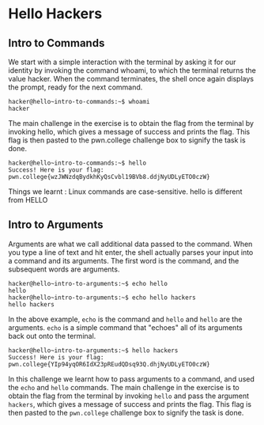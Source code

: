 # Hello Hackers

## Intro to Commands

We start with a simple interaction with the terminal by asking it for our identity by invoking the command whoami, to which the terminal returns the value hacker. When the command terminates, the shell once again displays the prompt, ready for the next command.

```
hacker@hello~intro-to-commands:~$ whoami
hacker
```
The main challenge in the exercise is to obtain the flag from the terminal by invoking hello, which gives a message of success and prints the flag. This flag is then pasted to the pwn.college challenge box to signify the task is done.
```
hacker@hello~intro-to-commands:~$ hello
Success! Here is your flag:
pwn.college{wzJWNzdqBydkhKyQsCvbl19BVb8.ddjNyUDLyETO0czW}
```
Things we learnt : Linux commands are case-sensitive. hello is different from HELLO

## Intro to Arguments

Arguments are what we call additional data passed to the command.
When you type a line of text and hit enter, the shell actually parses your input into a command and its arguments.
The first word is the command, and the subsequent words are arguments.

```
hacker@hello~intro-to-arguments:~$ echo hello
hello
hacker@hello~intro-to-arguments:~$ echo hello hackers
hello hackers
```

In the above example, `echo` is the command and `hello` and `hello` are the arguments.
`echo` is a simple command that "echoes" all of its arguments back out onto the terminal.

```
hacker@hello~intro-to-arguments:~$ hello hackers
Success! Here is your flag:
pwn.college{YIp94yqOR6IdX23pREudQDsq93Q.dhjNyUDLyETO0czW}
```

In this challenge we learnt how to pass arguments to a command, and used the `echo` and `hello` commands.
The main challenge in the exercise is to obtain the flag from the terminal by invoking `hello` and pass the argument `hackers`, which gives a message of success and prints the flag.
This flag is then pasted to the `pwn.college` challenge box to signify the task is done.
